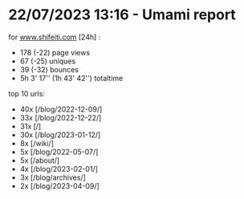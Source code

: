 # 22/07/2023 13:16 - Umami report
for www.shifeiti.com [24h] :

 - 178 (-22) page views
 - 67 (-25) uniques
 - 39 (-32) bounces
 - 5h 3' 17'' (1h 43' 42'') totaltime


top 10 urls:
 - 40x [/blog/2022-12-09/]
 - 33x [/blog/2022-12-22/]
 - 31x [/]
 - 30x [/blog/2023-01-12/]
 - 8x [/wiki/]
 - 5x [/blog/2022-05-07/]
 - 5x [/about/]
 - 4x [/blog/2023-02-01/]
 - 3x [/blog/archives/]
 - 2x [/blog/2023-04-09/]


